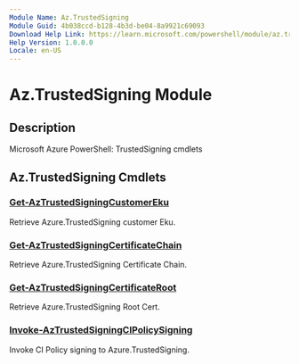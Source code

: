 ```yaml
---
Module Name: Az.TrustedSigning
Module Guid: 4b038ccd-b128-4b3d-be04-8a9921c69093
Download Help Link: https://learn.microsoft.com/powershell/module/az.trustedsigning
Help Version: 1.0.0.0
Locale: en-US
---
```


# Az.TrustedSigning Module
## Description
Microsoft Azure PowerShell: TrustedSigning cmdlets

## Az.TrustedSigning Cmdlets
### [Get-AzTrustedSigningCustomerEku](Get-AzTrustedSigningCustomerEku.md)
Retrieve Azure.TrustedSigning customer Eku.

### [Get-AzTrustedSigningCertificateChain](Get-AzTrustedSigningCertificateChain.md)
Retrieve Azure.TrustedSigning Certificate Chain.

### [Get-AzTrustedSigningCertificateRoot](Get-AzTrustedSigningCertificateroot.md)
Retrieve Azure.TrustedSigning Root Cert.

### [Invoke-AzTrustedSigningCIPolicySigning](Invoke-AzTrustedSigningCIPolicySigning.md)
Invoke CI Policy signing to Azure.TrustedSigning.

